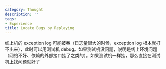 ```yaml
---
category: Thought
description: ''
tags:
- Experience
title: Locate Bugs by Replaying
---
```


线上机的 exception log 可能被吞（日志量很大的时候，exception log 根本就打不出来），此时可以用测试机 debug。如果测试机没问题，说明是线上环境问题（网络不好、依赖的外部接口挂了之类的）。如果测试机一样挂，那么直接在测试机上找问题就好了